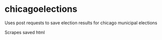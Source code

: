 # chicagoelections

Uses post requests to save election results for chicago municipal elections

Scrapes saved html 